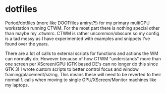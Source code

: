 # dotfiles
Period/dotfiles (more like DOOTfiles amiryt?!) for my primary multiGPU workstation running CTWM. For the most part there is nothing special other than maybe my .ctwmrc.
CTWM is rather uncommon/obscure so my config is a tad messy as I have experimented with examples and snippets I've found over the years.

There are a lot of calls to external scripts for functions and actions the WM can normally do. However because of how CTWM "understands" more than one screen per XScreen/GPU (GTK based DE's can no longer do this since GTK 3) I wrote custom scripts to better control focus and window framing/placement/sizing. This means these will need to be reverted to their normal f. calls when moving to single GPU/XScreen/Monitor machines like my laptops.
